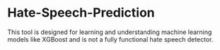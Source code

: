 # Hate-Speech-Prediction
This tool is designed for learning and understanding machine learning models like XGBoost and is not a fully functional hate speech detector.
